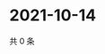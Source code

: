 # 2021-10-14

共 0 条

<!-- BEGIN WEIBO -->
<!-- 最后更新时间 Thu Oct 14 2021 04:14:16 GMT+0800 (China Standard Time) -->

<!-- END WEIBO -->
